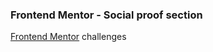 ### Frontend Mentor - Social proof section

[Frontend Mentor](https://www.frontendmentor.io) challenges 
